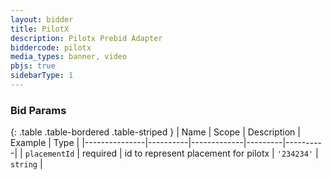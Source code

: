 ```yaml
---
layout: bidder
title: PilotX
description: Pilotx Prebid Adapter
biddercode: pilotx
media_types: banner, video
pbjs: true
sidebarType: 1
---
```


### Bid Params

{: .table .table-bordered .table-striped }
| Name          | Scope    | Description | Example | Type     |
|---------------|----------|-------------|---------|----------|
| `placementId` | required | id to represent placement for pilotx          | `'234234'`   | `string` |
